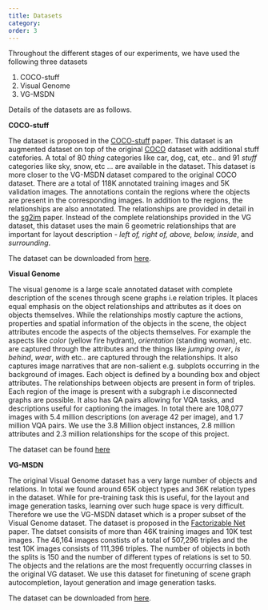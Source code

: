 ```yaml
---
title: Datasets
category:
order: 3
---
```


Throughout the different stages of our experiments, we have used the following three datasets 
1. COCO-stuff
2. Visual Genome
3. VG-MSDN

Details of the datasets are as follows. 

**COCO-stuff**

The dataset is proposed in the [COCO-stuff](https://arxiv.org/pdf/1612.03716.pdf) paper. This dataset is an augmented dataset on top of the original [COCO](https://arxiv.org/pdf/1405.0312.pdf) dataset with additional stuff catefories. A total of 80 *thing* categories like car, dog, cat, etc.. and 91 *stuff* categories like sky, snow, etc ... are available in the dataset. This dataset is more closer to the VG-MSDN dataset compared to the original COCO dataset. There are a total of 118K annotated training images and 5K validation images. The annotations contain the regions where the objects are present in the corresponding images. In addition to the regions, the relationships are also annotated. The relationships are provided in detail in the [sg2im](https://arxiv.org/pdf/1804.01622.pdf) paper. Instead of the complete relationships provided in the VG dataset, this dataset uses the main 6 geometric relationships that are important for layout description - *left of, right of, above, below, inside*, and *surrounding*. 

The dataset can be downloaded from [here](https://github.com/nightrome/cocostuff). 

**Visual Genome**

The visual genome is a large scale annotated dataset with complete description of the scenes through scene graphs i.e relation triples. It places equal emphasis on the object relationships and attributes as it does on objects themselves. While the relationships mostly capture the actions, properties and spatial information of the objects in the scene, the object attributes encode the aspects of the objects themselves. For example the aspects like *color* (yellow fire hydrant), *orientation* (standing woman), etc. are captured through the attributes and the things like *jumping over*, *is behind*, *wear*, *with* etc.. are captured through the relationships. It also captures image narratives that are non-salient e.g. subplots occurring in the background of images. Each object is defined by a bounding box and object attributes. The relationships between objects are present in form of triples. Each region of the image is present with a subgraph i.e disconnected graphs are possible. It also has QA pairs allowing for VQA tasks, and descriptions useful for captioning the images. In total there are 108,077 images with 5.4 million descriptions (on average 42 per image), and 1.7 million VQA pairs. We use the 3.8 Million object instances, 2.8 million attributes and 2.3 million relationships for the scope of this project. 

The dataset can be found [here](https://visualgenome.org/)

**VG-MSDN**

The original Visual Genome dataset has a very large number of objects and relations. In total we found around 65K object types and 36K relation types in the dataset. While for pre-training task this is useful, for the layout and image generation tasks, learning over such huge space is very difficult. Therefore we use the VG-MSDN dataset which is a proper subset of the Visual Genome dataset. The dataset is proposed in the [Factorizable Net](https://arxiv.org/pdf/1806.11538.pdf) paper. The datset consisits of more than 46K training images and 10K test images. The 46,164 images constists of a total of 507,296 triples and the test 10K images consists of 111,396 triples. The number of objects in both the splits is 150 and the number of different types of relations is set to 50. The objects and the relations are the most frequently occurring classes in the original VG dataset. We use this dataset for finetuning of scene graph autocompletion, layout generation and image generation tasks. 

The dataset can be downloaded from [here](https://drive.google.com/file/d/1WjetLwwH3CptxACrXnc1NCcccWUVDO76/view).